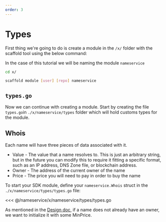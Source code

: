 ```yaml
---
order: 3
---
```


# Types

First thing we're going to do is create a module in the `/x/` folder with the scaffold tool using the below command:

In the case of this tutorial we will be naming the module `nameservice`

```bash
cd x/

scaffold module [user] [repo] nameservice
```

## `types.go`

Now we can continue with creating a module. Start by creating the file `types.go`in `./x/nameservice/types` folder which will hold customs types for the module.

## Whois

Each name will have three pieces of data associated with it.

- Value - The value that a name resolves to. This is just an arbitrary string, but in the future you can modify this to require it fitting a specific format, such as an IP address, DNS Zone file, or blockchain address.
- Owner - The address of the current owner of the name
- Price - The price you will need to pay in order to buy the name

To start your SDK module, define your `nameservice.Whois` struct in the `./x/nameservice/types/types.go` file:

<<< @/nameservice/x/nameservice/types/types.go

As mentioned in the [Design doc](./app-design.md), if a name does not already have an owner, we want to initialize it with some MinPrice.
